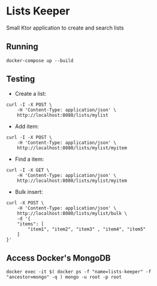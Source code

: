 # Lists Keeper
Small Ktor application to create and search lists

## Running

`docker-compose up --build`

## Testing

- Create a list:
```
curl -I -X POST \
    -H 'Content-Type: application/json' \
    http://localhost:8080/lists/mylist
```

- Add item:
```
curl -I -X POST \
    -H 'Content-Type: application/json' \
    http://localhost:8080/lists/mylist/myitem 
```

- Find a item:
```
curl -I -X GET \
    -H 'Content-Type: application/json' \
    http://localhost:8080/lists/mylist/myitem 
```

- Bulk insert:
```
curl -X POST \
    -H 'Content-Type: application/json' \
    http://localhost:8080/lists/mylist/bulk \
    -d '{
	"items": [ 
		"item1", "item2", "item3" , "item4", "item5"
	]
}'
```

## Access Docker's MongoDB

```
docker exec -it $( docker ps -f "name=lists-keeper" -f "ancestor=mongo" -q ) mongo -u root -p root
```